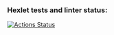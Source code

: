 ### Hexlet tests and linter status:
[![Actions Status](https://github.com/Esetik/qa-engineer-project-84/actions/workflows/hexlet-check.yml/badge.svg)](https://github.com/Esetik/qa-engineer-project-84/actions)